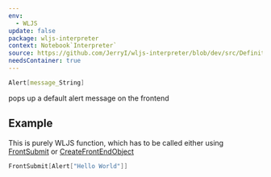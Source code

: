 ```yaml
---
env:
  - WLJS
update: false
package: wljs-interpreter
context: Notebook`Interpreter`
source: https://github.com/JerryI/wljs-interpreter/blob/dev/src/Definitions.wl
needsContainer: true
---
```

```mathematica
Alert[message_String]
```

pops up a default alert message on the frontend

## Example
This is purely WLJS function, which has to be called either using [FrontSubmit](frontend/Reference/Frontend%20IO/FrontSubmit.md) or [CreateFrontEndObject](frontend/Reference/Frontend%20Objects/CreateFrontEndObject.md)

```mathematica
FrontSubmit[Alert["Hello World"]]
```